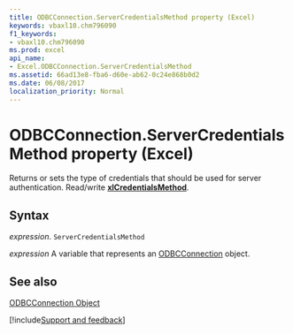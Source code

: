 ```yaml
---
title: ODBCConnection.ServerCredentialsMethod property (Excel)
keywords: vbaxl10.chm796090
f1_keywords:
- vbaxl10.chm796090
ms.prod: excel
api_name:
- Excel.ODBCConnection.ServerCredentialsMethod
ms.assetid: 66ad13e8-fba6-d60e-ab62-0c24e868b0d2
ms.date: 06/08/2017
localization_priority: Normal
---
```



# ODBCConnection.ServerCredentialsMethod property (Excel)

Returns or sets the type of credentials that should be used for server authentication. Read/write  **[xlCredentialsMethod](Excel.XlCredentialsMethod.md)**.


## Syntax

_expression_. `ServerCredentialsMethod`

_expression_ A variable that represents an [ODBCConnection](Excel.ODBCConnection.md) object.


## See also


[ODBCConnection Object](Excel.ODBCConnection.md)

[!include[Support and feedback](~/includes/feedback-boilerplate.md)]